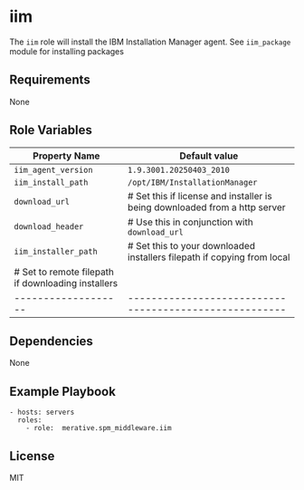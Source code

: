 # iim

The `iim` role will install the IBM Installation Manager agent. See `iim_package` module for installing packages

## Requirements

None

## Role Variables

| Property Name       | Default value                                         |
| ------------------- | ----------------------------------------------------- |
| `iim_agent_version` | `1.9.3001.20250403_2010`                              |
| `iim_install_path`  | `/opt/IBM/InstallationManager`                        |
| `download_url`      | # Set this if license and installer is being downloaded from a http server|
| `download_header`   | # Use this in conjunction with `download_url` |
| `iim_installer_path`| # Set this to your downloaded installers filepath if copying from local|
|                       # Set to remote filepath if downloading installers    |
| ------------------- | ------------------------------------------------------|

## Dependencies

None

## Example Playbook

```
- hosts: servers
  roles:
    - role:  merative.spm_middleware.iim
```

## License

MIT
